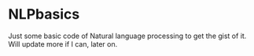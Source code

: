 # NLPbasics
Just some basic code of Natural language processing to get the gist of it. Will update more if I can, later on.
